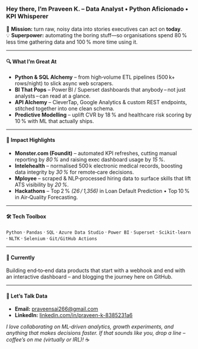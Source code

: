 ### Hey there, I’m **Praveen K.** – Data Analyst • Python Aficionado • KPI Whisperer  

🎯 **Mission:** turn raw, noisy data into stories executives can act on **today**.  
💡 **Superpower:** automating the boring stuff—so organisations spend 80 % less time gathering data and 100 % more time using it.

---

#### 🔍 What I’m Great At
- **Python & SQL Alchemy** – from high‑volume ETL pipelines (500 k+ rows/night) to slick async web scrapers.  
- **BI That Pops** – Power BI / Superset dashboards that anybody – not just analysts – can read at a glance.  
- **API Alchemy** – CleverTap, Google Analytics & custom REST endpoints, stitched together into one clean schema.  
- **Predictive Modelling** – uplift CVR by 18 % and healthcare risk scoring by 10 % with ML that actually ships.  

---

#### 🚀 Impact Highlights
- **Monster.com (Foundit)** – automated KPI refreshes, cutting manual reporting by _80 %_ and raising exec dashboard usage by _15 %_.  
- **Intelehealth** – normalised 500 k electronic medical records, boosting data integrity by _30 %_ for remote‑care decisions.  
- **Mployee** – scraped & NLP‑processed hiring data to surface skills that lift ATS visibility by _20 %_.  
- **Hackathons** – Top 2 % _(26 / 1,356)_ in Loan Default Prediction • Top 10 % in Air‑Quality Forecasting.  

---

#### 🛠 Tech Toolbox
`Python` · `Pandas` · `SQL` · `Azure Data Studio` · `Power BI` · `Superset` · `Scikit‑learn` · `NLTK` · `Selenium` · `Git/GitHub Actions`

---

#### 🌱 Currently
Building end‑to‑end data products that start with a webhook and end with an interactive dashboard – and blogging the journey here on GitHub.

---

#### 🤝 Let’s Talk Data
- **Email:** praveensai266@gmail.com  
- **LinkedIn:** [linkedin.com/in/praveen-k-8385231a6](https://www.linkedin.com/in/praveen-k-8385231a6/)  

_I love collaborating on ML‑driven analytics, growth experiments, and anything that makes decisions faster. If that sounds like you, drop a line – coffee’s on me (virtually or IRL)!_ ☕
